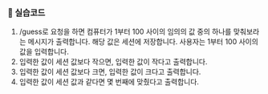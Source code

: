 ### 🍪 실습코드

1. /guess로 요청을 하면 컴퓨터가 1부터 100 사이의 임의의 값 중의 하나를 맞춰보라는 메시지가 출력합니다. 해당 값은 세션에 저장합니다.
사용자는 1부터 100 사이의 값을 입력합니다.
2. 입력한 값이 세션 값보다 작으면, 입력한 값이 작다고 출력합니다.
3. 입력한 값이 세션 값보다 크면, 입력한 값이 크다고 출력합니다.
4. 입력한 값이 세션 값과 같다면 몇 번째에 맞췄다고 출력합니다.
